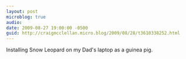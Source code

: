 ```yaml
---
layout: post
microblog: true
audio: 
date: 2009-08-27 19:00:00 -0500
guid: http://craigmcclellan.micro.blog/2009/08/28/t3610338252.html
---
```

Installing Snow Leopard on my Dad's laptop as a guinea pig.
